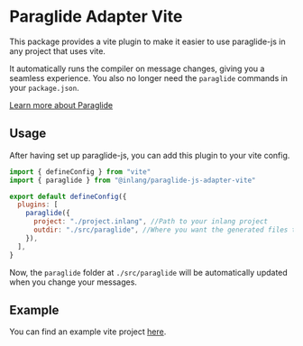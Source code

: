 # Paraglide Adapter Vite

This package provides a vite plugin to make it easier to use paraglide-js in any project that uses vite.

It automatically runs the compiler on message changes, giving you a seamless experience.
You also no longer need the `paraglide` commands in your `package.json`.

[Learn more about Paraglide](https://inlang.com/m/gerre34r/library-inlang-paraglideJs)

## Usage

After having set up paraglide-js, you can add this plugin to your vite config.

```js
import { defineConfig } from "vite"
import { paraglide } from "@inlang/paraglide-js-adapter-vite"

export default defineConfig({
  plugins: [
    paraglide({
      project: "./project.inlang", //Path to your inlang project 
      outdir: "./src/paraglide", //Where you want the generated files to be placed
    }),
  ],
}
```

Now, the `paraglide` folder at `./src/paraglide` will be automatically updated when you change your messages.

## Example

You can find an example vite project [here](https://github.com/opral/monorepo/tree/main/inlang/source-code/paraglide/paraglide-js-adapter-vite/example).
